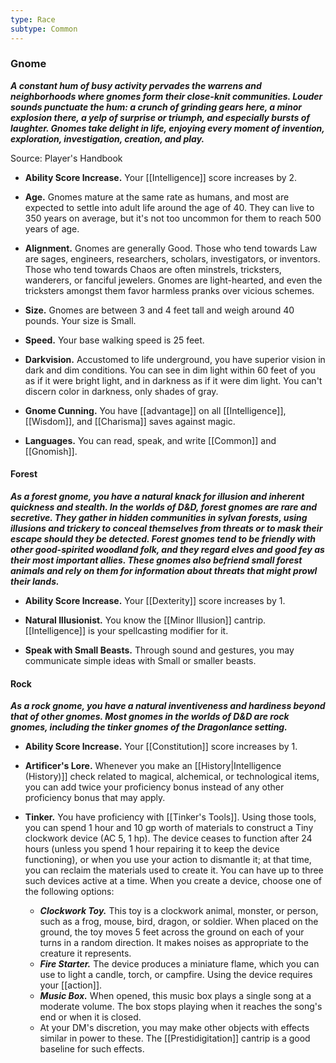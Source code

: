 ```yaml
---
type: Race
subtype: Common
---
```

### Gnome

**_A constant hum of busy activity pervades the warrens and neighborhoods where gnomes form their close-knit communities. Louder sounds punctuate the hum: a crunch of grinding gears here, a minor explosion there, a yelp of surprise or triumph, and especially bursts of laughter. Gnomes take delight in life, enjoying every moment of invention, exploration, investigation, creation, and play._**

Source: Player's Handbook

- **Ability Score Increase.** Your [[Intelligence]] score increases by 2.

- **Age.** Gnomes mature at the same rate as humans, and most are expected to settle into adult life around the age of 40. They can live to 350 years on average, but it's not too uncommon for them to reach 500 years of age.

- **Alignment.** Gnomes are generally Good. Those who tend towards Law are sages, engineers, researchers, scholars, investigators, or inventors. Those who tend towards Chaos are often minstrels, tricksters, wanderers, or fanciful jewelers. Gnomes are light-hearted, and even the tricksters amongst them favor harmless pranks over vicious schemes.

- **Size.** Gnomes are between 3 and 4 feet tall and weigh around 40 pounds. Your size is Small.

- **Speed.** Your base walking speed is 25 feet.

- **Darkvision.** Accustomed to life underground, you have superior vision in dark and dim conditions. You can see in dim light within 60 feet of you as if it were bright light, and in darkness as if it were dim light. You can't discern color in darkness, only shades of gray.

- **Gnome Cunning.** You have [[advantage]] on all [[Intelligence]], [[Wisdom]], and [[Charisma]] saves against magic.

- **Languages.** You can read, speak, and write [[Common]] and [[Gnomish]].

#### Forest

**_As a forest gnome, you have a natural knack for illusion and inherent quickness and stealth. In the worlds of D&D, forest gnomes are rare and secretive. They gather in hidden communities in sylvan forests, using illusions and trickery to conceal themselves from threats or to mask their escape should they be detected. Forest gnomes tend to be friendly with other good-spirited woodland folk, and they regard elves and good fey as their most important allies. These gnomes also befriend small forest animals and rely on them for information about threats that might prowl their lands._**

- **Ability Score Increase.** Your [[Dexterity]] score increases by 1.

- **Natural Illusionist.** You know the [[Minor Illusion]] cantrip. [[Intelligence]] is your spellcasting modifier for it.

- **Speak with Small Beasts.** Through sound and gestures, you may communicate simple ideas with Small or smaller beasts.

#### Rock

**_As a rock gnome, you have a natural inventiveness and hardiness beyond that of other gnomes. Most gnomes in the worlds of D&D are rock gnomes, including the tinker gnomes of the Dragonlance setting._**

- **Ability Score Increase.** Your [[Constitution]] score increases by 1.

- **Artificer's Lore.** Whenever you make an [[History|Intelligence (History)]] check related to magical, alchemical, or technological items, you can add twice your proficiency bonus instead of any other proficiency bonus that may apply.

- **Tinker.** You have proficiency with [[Tinker's Tools]]. Using those tools, you can spend 1 hour and 10 gp worth of materials to construct a Tiny clockwork device (AC 5, 1 hp). The device ceases to function after 24 hours (unless you spend 1 hour repairing it to keep the device functioning), or when you use your action to dismantle it; at that time, you can reclaim the materials used to create it. You can have up to three such devices active at a time. When you create a device, choose one of the following options:
    - _**Clockwork Toy.**_ This toy is a clockwork animal, monster, or person, such as a frog, mouse, bird, dragon, or soldier. When placed on the ground, the toy moves 5 feet across the ground on each of your turns in a random direction. It makes noises as appropriate to the creature it represents.
    - _**Fire Starter.**_ The device produces a miniature flame, which you can use to light a candle, torch, or campfire. Using the device requires your [[action]].
    - _**Music Box.**_ When opened, this music box plays a single song at a moderate volume. The box stops playing when it reaches the song's end or when it is closed.
    - At your DM's discretion, you may make other objects with effects similar in power to these. The [[Prestidigitation]] cantrip is a good baseline for such effects.